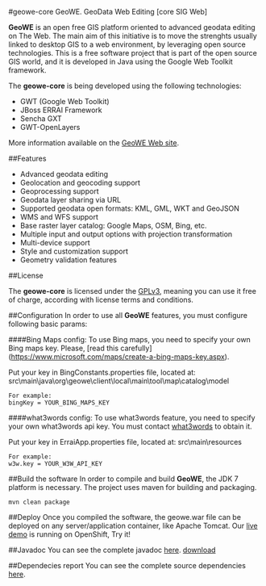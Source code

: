 #geowe-core
GeoWE. GeoData Web Editing [core SIG Web]

**GeoWE** is an open free GIS platform oriented to advanced geodata editing on The Web. The main aim of this initiative is to move the strenghts usually linked to desktop GIS to a web environment, by leveraging open source technologies. This is a free software project that is part of the open source GIS world, and it is developed in Java using the Google Web Toolkit framework.


The **geowe-core** is being developed using the following technologies:
- GWT (Google Web Toolkit)
- JBoss ERRAI Framework
- Sencha GXT
- GWT-OpenLayers

More information available on the [GeoWE Web site](http://geowe.org/).

##Features

- Advanced geodata editing
- Geolocation and geocoding support
- Geoprocessing support
- Geodata layer sharing via URL
- Supported geodata open formats: KML, GML, WKT and GeoJSON
- WMS and WFS support
- Base raster layer catalog: Google Maps, OSM, Bing, etc.
- Multiple input and output options with projection transformation
- Multi-device support
- Style and customization support
- Geometry validation features

##License

The **geowe-core** is licensed under the [GPLv3](https://www.gnu.org/licenses/gpl-3.0.html), meaning you can use it free of charge, according with license terms and conditions.

##Configuration
In order to use all **GeoWE** features, you must configure following basic params:

####Bing Maps config:
To use Bing maps, you need to specify your own Bing maps key. Please, [read this carefully] (https://www.microsoft.com/maps/create-a-bing-maps-key.aspx).

Put your key in BingConstants.properties file, located at: src\main\java\org\geowe\client\local\main\tool\map\catalog\model

	For example:
	bingKey = YOUR_BING_MAPS_KEY

####what3words config:
To use what3words feature, you need to specify your own what3words api key. You must contact [what3words](http://what3words.com) to obtain it.

Put your key in ErraiApp.properties file, located at: src\main\resources

	For example:
	w3w.key = YOUR_W3W_API_KEY
	
##Build the software
In order to compile and build **GeoWE**, the JDK 7 platform is necessary. The project uses maven for building and packaging.
	
	mvn clean package

##Deploy
Once you compiled the software, the geowe.war file can be deployed on any server/application container, like Apache Tomcat. Our [live demo](http://map.geowe.org) is running on OpenShift, Try it!

##Javadoc
You can see the complete javadoc [here](http://www.geowe.org/source/apidocs). [download](http://www.geowe.org/source/apidocs/geowe-api.rar)

##Dependecies report
You can see the complete source dependencies [here](http://www.geowe.org/source/dependencies). 
